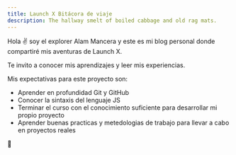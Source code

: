 ```yaml
---
title: Launch X Bitácora de viaje
description: The hallway smelt of boiled cabbage and old rag mats.
---
```


Hola ✌️  soy el explorer Alam Mancera y este es mi blog personal donde compartiré mis aventuras de Launch X.

Te invito a conocer mis aprendizajes y leer mis experiencias.

Mis expectativas para este proyecto son:

- Aprender en profundidad Git y GitHub
- Conocer la sintaxis del lenguaje JS
- Terminar el curso con el conocimiento suficiente para desarrollar mi propio proyecto
- Aprender buenas practicas y metedologias de trabajo para llevar a cabo en proyectos reales

🚀
